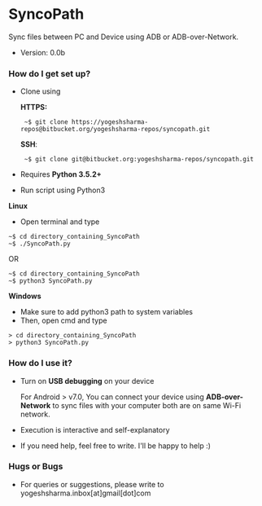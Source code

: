 # SyncoPath #

Sync files between PC and Device using ADB or ADB-over-Network.

* Version: 0.0b

### How do I get set up? ###

* Clone using 

    **HTTPS:** 
    
     ```       
      ~$ git clone https://yogeshsharma-repos@bitbucket.org/yogeshsharma-repos/syncopath.git
     ```
     
    **SSH**:
    
    ```       
     ~$ git clone git@bitbucket.org:yogeshsharma-repos/syncopath.git
    ```   

* Requires **Python 3.5.2+**

* Run script using Python3

 **Linux**

*    Open terminal and type

```
~$ cd directory_containing_SyncoPath
~$ ./SyncoPath.py
```
   OR
```
~$ cd directory_containing_SyncoPath
~$ python3 SyncoPath.py
```



 **Windows**

*   Make sure to add python3 path to system variables
*   Then, open cmd and type
```
> cd directory_containing_SyncoPath
> python3 SyncoPath.py
```

### How do I use it? ###

* Turn on **USB debugging** on your device

    For Android > v7.0, You can connect your device using **ADB-over-Network** to sync files with your computer both are on same Wi-Fi network.

* Execution is interactive and self-explanatory

* If you need help, feel free to write. I'll be happy to help :)

### Hugs or Bugs ###

* For queries or suggestions, please write to yogeshsharma.inbox[at]gmail[dot]com